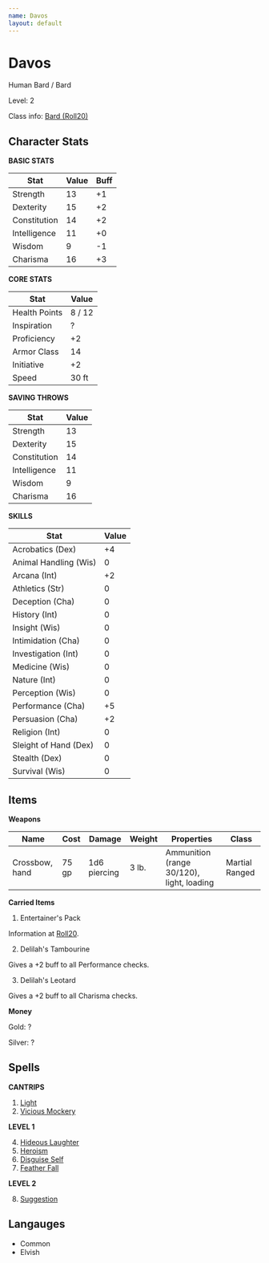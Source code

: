```yaml
---
name: Davos
layout: default
---
```


# Davos

Human Bard / Bard 

Level: 2

Class info: [Bard (Roll20)](https://roll20.net/compendium/dnd5e/Bard#content)

## Character Stats

**BASIC STATS**

| Stat         | Value | Buff |
| ------------ | ----- | ---- |
| Strength     | 13    | +1   |
| Dexterity    | 15    | +2   |
| Constitution | 14    | +2   |
| Intelligence | 11    | +0   |
| Wisdom       | 9     | -1   |
| Charisma     | 16    | +3   |

**CORE STATS**

| Stat          | Value  |
| ------------- | ------ |
| Health Points | 8 / 12 |
| Inspiration   | ?      | 
| Proficiency   | +2     | 
| Armor Class   | 14     | 
| Initiative    | +2     | 
| Speed         | 30 ft  | 

**SAVING THROWS**

| Stat         | Value |
| ------------ | ----- |
| Strength     | 13    |
| Dexterity    | 15    |
| Constitution | 14    |
| Intelligence | 11    |
| Wisdom       | 9     |
| Charisma     | 16    |

**SKILLS**

| Stat                  | Value |
| --------------------- | ----- |
| Acrobatics (Dex)      | +4    |
| Animal Handling (Wis) | 0     |
| Arcana (Int)          | +2    |
| Athletics (Str)       | 0     |
| Deception (Cha)       | 0     |
| History (Int)         | 0     |
| Insight (Wis)         | 0     |
| Intimidation (Cha)    | 0     |
| Investigation (Int)   | 0     |
| Medicine (Wis)        | 0     |
| Nature (Int)          | 0     |
| Perception (Wis)      | 0     |
| Performance (Cha)     | +5    |
| Persuasion (Cha)      | +2    |
| Religion (Int)        | 0     |
| Sleight of Hand (Dex) | 0     |
| Stealth (Dex)         | 0     |
| Survival (Wis)        | 0     |

## Items

**Weapons**

| Name           | Cost  | Damage       | Weight | Properties                                | Class          |
| -------------- | ----- | ------------ | ------ | ----------------------------------------- | -------------- |
| Crossbow, hand | 75 gp | 1d6 piercing | 3 lb.  | Ammunition (range 30/120), light, loading | Martial Ranged |

**Carried Items**

1. Entertainer's Pack

Information at [Roll20](https://roll20.net/compendium/dnd5e/Entertainer%27s%20Pack#h-Entertainer%27s%20Pack).

2. Delilah's Tambourine

Gives a +2 buff to all Performance checks.

3. Delilah's Leotard

Gives a +2 buff to all Charisma checks.

**Money**

Gold: ?

Silver: ? 

## Spells

**CANTRIPS**

1. [Light](https://5thsrd.org/spellcasting/spells/light/)
2. [Vicious Mockery](https://5thsrd.org/spellcasting/spells/vicious_mockery/)

**LEVEL 1**

4. [Hideous Laughter](https://5thsrd.org/spellcasting/spells/hideous_laughter/)
5. [Heroism](https://5thsrd.org/spellcasting/spells/heroism/)
6. [Disguise Self](https://5thsrd.org/spellcasting/spells/disguise_self/)
7. [Feather Fall](https://5thsrd.org/spellcasting/spells/feather_fall/)

**LEVEL 2**

8. [Suggestion](https://5thsrd.org/spellcasting/spells/suggestion/)

## Langauges

- Common
- Elvish
